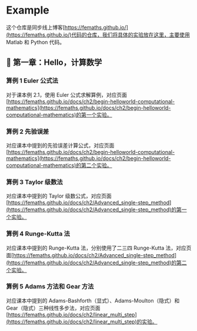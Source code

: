 # Example

这个仓库是同步线上博客[https://femaths.github.io/](https://femaths.github.io/)代码的仓库，我们将具体的实验放在这里，主要使用 Matlab 和 Python 代码。

## 📘 第一章：Hello，计算数学

### 算例 1 Euler 公式法

对于课本例 2.1，使用 Euler 公式求解算例，对应页面[https://femaths.github.io/docs/ch2/begin-helloworld-computational-mathematics](https://femaths.github.io/docs/ch2/begin-helloworld-computational-mathematics)的第一个实验。

### 算例 2 先验误差

对应课本中提到的先验误差计算公式，对应页面[https://femaths.github.io/docs/ch2/begin-helloworld-computational-mathematics](https://femaths.github.io/docs/ch2/begin-helloworld-computational-mathematics)的第二个实验。

### 算例 3 Taylor 级数法

对应课本中提到的 Taylor 级数公式，对应页面[https://femaths.github.io/docs/ch2/Advanced_single-step_method](https://femaths.github.io/docs/ch2/Advanced_single-step_method)的第一个实验。

### 算例 4 Runge-Kutta 法

对应课本中提到的 Runge-Kutta 法，分别使用了二三四 Runge-Kutta 法，对应页面[https://femaths.github.io/docs/ch2/Advanced_single-step_method](https://femaths.github.io/docs/ch2/Advanced_single-step_method)的第二个实验。

### 算例 5 Adams 方法和 Gear 方法

对应课本中提到的 Adams-Bashforth（显式）、Adams-Moulton（隐式）和 Gear（隐式）三种线性多步法，对应页面[https://femaths.github.io/docs/ch2/linear_multi_step](https://femaths.github.io/docs/ch2/linear_multi_step)的实验。
